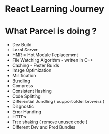 # React Learning Journey

# What Parcel is doing ?
- Dev Build
- Local Server
- HMR = Hot Module Replacement
- File Watching Algorithm - written in C++
- Caching - Faster Builds
- Image Optimization 
- Minification
- Bundling
- Compress
- Consistent Hashing
- Code Splitting
- Differential Bundling ( support older browers )
- Diagnostic
- Error Handling
- HTTPs
- Tree shaking ( remove unused code )
- Different Dev and Prod Bundles